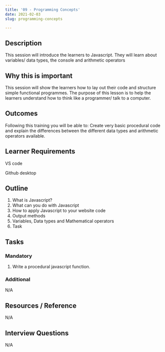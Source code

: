 ```yaml
---
title: '09 - Programming Concepts'
date: 2021-02-03
slug: programming-concepts

---
```

## **Description**

This session will introduce the learners to Javascript. They will learn about variables/ data types, the console and arithmetic operators

## **Why this is important**

This session will show the learners how to lay out their code and structure simple functional programmes. The purpose of this lesson is to help the learners understand how to think like a programmer/ talk to a computer.

## **Outcomes**

Following this training you will be able to: Create very basic procedural code and explain the differences between the different data types and arithmetic operators available.

## **Learner Requirements**

VS code

Github desktop

## **Outline**

1. What is Javascript?
2. What can you do with Javascript
3. How to apply Javascript to your website code
4. Output methods
5. Variables, Data types and Mathematical operators
6. Task

## **Tasks**

### **Mandatory**

1. Write a procedural javascript function.

### **Additional**

N/A

## **Resources / Reference**

N/A

## **Interview Questions**

N/A